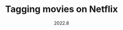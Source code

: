 ---
layout: project
type: project
image: img/tagging/nf.jpeg
title: "Tagging movies on Netflix"
# All dates must be YYYY-MM-DD format!
date: 2022.8
published: true
labels:
  - Python
  - Keyword extraction
  - LDA model
summary: "I used the LDA model to generate movie tags from their descriptions on Netflix."
paperurl: https://shawn0918.quarto.pub/movie-tags-extraction-blog/posts/2022-08-31-final_project.html
codeurl: https://github.com/Shawn0918/Movie_tags_extraction 
---